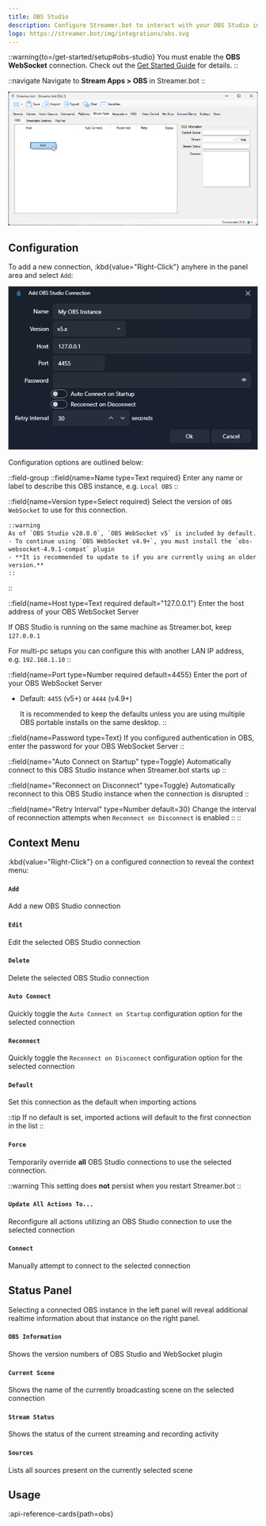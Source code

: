 ```yaml
---
title: OBS Studio
description: Configure Streamer.bot to interact with your OBS Studio instances
logo: https://streamer.bot/img/integrations/obs.svg
---
```


::warning{to=/get-started/setup#obs-studio}
You must enable the **OBS WebSocket** connection. Check out the [Get Started Guide](/get-started/setup#obs-studio) for details.
::

::navigate
Navigate to **Stream Apps > OBS** in Streamer.bot
::

![OBS Studio Configuration](assets/obs-studio.png)

## Configuration
To add a new connection, :kbd{value="Right-Click"} anyhere in the panel area and select `Add`:

![OBS Studio Add Connection](assets/obs-studio-add-connection.png)

Configuration options are outlined below:

::field-group
  ::field{name=Name type=Text required}
  Enter any name or label to describe this OBS instance, e.g. `Local OBS`
  ::

  ::field{name=Version type=Select required}
    Select the version of `OBS WebSocket` to use for this connection.

    ::warning
    As of `OBS Studio v28.0.0`, `OBS WebSocket v5` is included by default.
    - To continue using `OBS WebSocket v4.9+`, you must install the `obs-websocket-4.9.1-compat` plugin
    - **It is recommended to update to if you are currently using an older version.**
    ::
  ::

  ::field{name=Host type=Text required default="127.0.0.1"}
  Enter the host address of your OBS WebSocket Server

  If OBS Studio is running on the same machine as Streamer.bot, keep `127.0.0.1`

  For multi-pc setups you can configure this with another LAN IP address, e.g. `192.168.1.10`
  ::

  ::field{name=Port type=Number required default=4455}
  Enter the port of your OBS WebSocket Server
  - Default: `4455` (v5+) or `4444` (v4.9+)

    It is recommended to keep the defaults unless you are using multiple OBS portable installs on the same desktop.
  ::

  ::field{name=Password type=Text}
  If you configured authentication in OBS, enter the password for your OBS WebSocket Server
  ::

  ::field{name="Auto Connect on Startup" type=Toggle}
  Automatically connect to this OBS Studio instance when Streamer.bot starts up
  ::

  ::field{name="Reconnect on Disconnect" type=Toggle}
  Automatically reconnect to this OBS Studio instance when the connection is disrupted
  ::

  ::field{name="Retry Interval" type=Number default=30}
  Change the interval of reconnection attempts when `Reconnect on Disconnect` is enabled
  ::
::

## Context Menu
:kbd{value="Right-Click"} on a configured connection to reveal the context menu:

#### `Add`
Add a new OBS Studio connection

#### `Edit`
Edit the selected OBS Studio connection

#### `Delete`
Delete the selected OBS Studio connection

#### `Auto Connect`
Quickly toggle the `Auto Connect on Startup` configuration option for the selected connection

#### `Reconnect`
Quickly toggle the `Reconnect on Disconnect` configuration option for the selected connection

#### `Default`
Set this connection as the default when importing actions

::tip
If no default is set, imported actions will default to the first connection in the list
::

#### `Force`
Temporarily override **all** OBS Studio connections to use the selected connection.

::warning
This setting does **not** persist when you restart Streamer.bot
::

#### `Update All Actions To...`
Reconfigure all actions utilizing an OBS Studio connection to use the selected connection

#### `Connect`
Manually attempt to connect to the selected connection

## Status Panel
Selecting a connected OBS instance in the left panel will reveal additional realtime information about that instance on the right panel.

#### `OBS Information`
Shows the version numbers of OBS Studio and WebSocket plugin

#### `Current Scene`
Shows the name of the currently broadcasting scene on the selected connection

#### `Stream Status`
Shows the status of the current streaming and recording activity

#### `Sources`
Lists all sources present on the currently selected scene

## Usage
:api-reference-cards{path=obs}